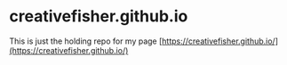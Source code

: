 # creativefisher.github.io
This is just the holding repo for my page [https://creativefisher.github.io/](https://creativefisher.github.io/)
